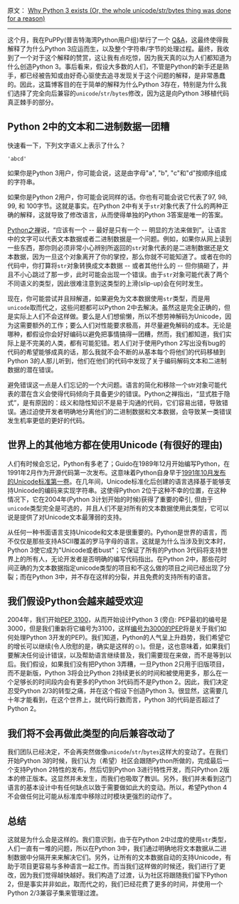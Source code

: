 原文： [Why Python 3 exists (Or, the whole unicode/str/bytes thing was done for a reason)](http://www.snarky.ca/why-python-3-exists)

---
这个月，我在PuPPy(普吉特海湾Python用户组)举行了一个 [Q&A](https://youtu.be/2XviXtxWKO8?list=PL4S0lvhXvdhIV2C28Ia_DeIeloBrsQBOW)，这最终使得我解释了为什么Python 3应运而生，以及整个字符串/字节的处理过程。最终，我收到了一个对于这个解释的赞赏，这让我有点吃惊，因为我天真的以为人们都知道为什么创造Python 3。事后看来，假设大多数的人们，不管是Python的新手还是熟手，都已经被告知或由好奇心驱使去追寻发现关于这个问题的解释，是非常愚蠢的。因此，这篇博客目的在于简单的解释为什么Python 3存在，特别是为什么我们选择了完全向后兼容的`unicode`/`str`/`bytes`修改，因为这是向Python 3移植代码真正棘手的部分。

## Python 2中的文本和二进制数据一团糟

快速看一下，下列文字语义上表示了什么？

`'abcd'`

如果你是Python 3用户，你可能会说，这是由字母"a", "b", "c"和"d"按顺序组成的字符串。

如果你是Python 2用户，你可能会说同样的话。你也有可能会说它代表了97, 98, 99, 和 100字节。这就是事实。在Python 2中有关于`str`对象代表了什么的两种正确的解释，这就导致了修改语言，从而使得单独的Python 3答案是唯一的答案。

[Python之禅](https://www.python.org/dev/peps/pep-0020/)说，“应该有一个 -- 最好是只有一个 -- 明显的方法来做到”。让语言中的文字可以代表文本数据或者二进制数据是一个问题。例如，如果你从网上读到一些东西，那你则必须非常小心辨别所返回的`str`对象代表的是二进制数据还是文本数据，因为一旦这个对象离开了你的掌控，那么你就不可能知道了。或者在你的代码中，你打算将`str`对象转换成文本数据 -- 或者其他什么的 -- 但你搞砸了，并且不小心跳过了那一步，此时可能会出现一个错误。由于`str`对象可能代表了两个不同语义的类型，因此很难注意到这类型的上滑(slip-up)会在何时发生。

现在，你可能尝试并且辩解道，如果避免为文本数据使用`str`类型，而是用`unicode`取而代之，这些问题都可以Python 2中去解决。虽然这是完全正确的，但是实际上人们不会这样做。要么是人们想偷懒，所以不想劳神解码为Unicode，因为这需要额外的工作；要么人们对性能要求极高，并尽量避免解码的成本。无论是哪种，都假设你会好好编码以避免把事情搞得一团糟，然而，我们都知道，我们实际上是不完美的人类，都有可能犯错。若人们对于使用Python 2写出没有bug的代码的希望能够成真的话，那么我就不会不断的从基本每个将他们的代码移植到Python 3的人那儿听到，他们在他们的代码中发现了关于编码解码文本和二进制数据的潜在错误。

避免错误这一点是人们忘记的一个大问题。语言的简化和移除一个str对象可能代表的潜在含义会使得代码倾向于具备更少的错误。Python之禅指出，“显式胜于隐式”，是有原因的：歧义和隐性知识不是易于沟通的代码，它们容易出错，导致错误。通过迫使开发者明确地分离他们的二进制数据和文本数据，会导致某一类错误发生机率更低的更好的代码。

## 世界上的其他地方都在使用Unicode (有很好的理由)

人们有时候会忘记，Python有多老了；Guido在1989年12月开始编写Python，在1991年2月作为开源代码第一次发布。这意味着Python自身早于[1991年10月发布的Unicode标准第一卷](https://en.wikipedia.org/wiki/Unicode#History)。在几年间，Unicode标准化后创建的语言选择基于能够支持Unicode的编码来实现字符串。这使得Python 2位于这种不幸的位置，在这种情况下，它在2004年(Python 3计划开始的时候)获得了重要的牵引, 但由于`unicode`类型完全是可选的，并且人们不是对所有的文本数据使用此类型，它可以说是提供了对Unicode文本最薄弱的支持。

从任何一种书面语言支持Unicode和文本是很重要的。Python是世界的语言，而不仅仅是那些支持ASCII覆盖的罗马字母的语言。这就是为什么当涉及到文本时，Python 3使它成为"Unicode或者bust"；它保证了所有的Python 3代码将支持世界上的所有人，无论开发者是否明确的编写代码指出。在Python 2中，那些花时间正确的为文本数据指定unicode类型的项目和不这么做的项目之间已经出现了分裂；而在Python 3中，并不存在这样的分裂，并且免费的支持所有的语言。

## 我们假设Python会越来越受欢迎

2004年，我们开始[PEP 3100](https://www.python.org/dev/peps/pep-3100/)，从而开始设计Python 3 (旁白: PEP最初的编号是3000，但是我们重新将它编号为3100，这样[编号为3000的PEP](https://www.python.org/dev/peps/pep-3000/)将是关于我们如何处理Python 3开发的PEP)。我们知道，Python的人气呈上升趋势，我们希望它的增长可以继续(令人欣慰的是，确实是这样的☺)。但是，这也意味着，如果我们要解决任何设计错误，以及帮助语言继续普及，我们需要现在来做，而不是等到以后。我们假设，如果我们没有把Python 3弄糟，一旦Python 2只用于旧版项目，而不是新版，Python 3将会比Python 2持续更长的时间和被使用更多，那么在一个足够长的时间段内会有更多的Python 3代码而不是Python 2。因此，我们决定忍受Python 2/3的转型之痛，并在这个假设下创造Python 3。很显然，这需要几十年才能看到，在这个世界上，就代码行数而言，Python 3的代码是否超过了Python 2。

## 我们将不会再做此类型的向后兼容改动了

我们团队已经决定，不会再突然做像`unicode`/`str`/`bytes`这样大的变动了。在我们开始Python 3的时候，我们认为（希望）社区会跟随Python所做的，完成最后一个支持Python 2特性的发布，然后切到Python 3进行特性开发，而只Python 2版本的修正版本。这显然并未发生，而我们也吸取了教训。另外，我们并未看到这门语言的基本设计中有任何缺点以致于需要做如此大的变动。所以，希望Python 4不会做任何比可能从标准库中移除过时模块更强烈的动作了。

## 总结

这就是为什么会是这样的。我们意识到，由于在Python 2中过度的使用`str`类型，人们一直有一堆的问题，所以在Python 3中，我们通过明确地将文本数据从二进制数据中分隔开来来解决它们。另外，让所有的文本数据自动的支持Unicode，有助于项目更容易与多种语言一起工作。而当我们这样做的时候还，我们进行了更改，因为我们觉得越快越好。我们构造了过渡，认为社区将跟随我们留下Python 2，但是事实并非如此，取而代之的，我们已经花费了更多的时间，并使用一个Python 2/3兼容子集来管理过渡。